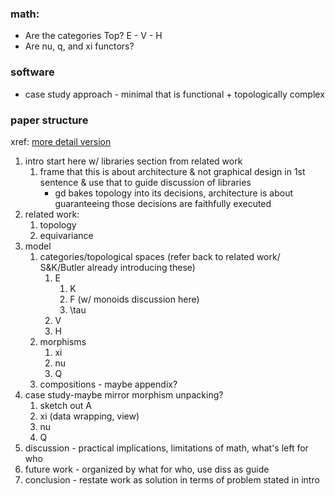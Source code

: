 ### math:
- Are the categories Top? E - V - H
- Are nu, q, and xi functors?

### software
- case study approach - minimal that is functional + topologically complex

### paper structure
xref: [more detail version](../../draft/outline.md)
1. intro start here w/ libraries section from related work
    1. frame that this is about architecture & not graphical design in 1st sentence & use that to guide discussion of libraries
        - gd bakes topology into its decisions, architecture is about guaranteeing those decisions are faithfully executed
2. related work: 
    1. topology
    2. equivariance
3. model
    1. categories/topological spaces (refer back to related work/ S&K/Butler already introducing these)
        1. E
           1. K
           2. F (w/ monoids discussion here)
           3. \tau
        2. V
        3. H
    2. morphisms
        1. xi
        2. nu
        3. Q
    3. compositions - maybe appendix?
4. case study-maybe mirror morphism unpacking?
    1. sketch out A
    2. xi (data wrapping, view)
    3. nu
    4. Q
5. discussion - practical implications, limitations of math, what's left for who
6. future work - organized by what for who, use diss as guide
7. conclusion - restate work as solution in terms of problem stated in intro
